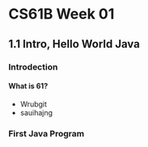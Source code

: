 # CS61B Week 01

## 1.1 Intro, Hello World Java

### Introdection

#### What is 61?

* Wrubgit
* sauihajng

### First Java Program

